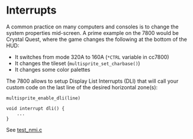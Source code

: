 # Interrupts

A common practice on many computers and consoles is to change the system properties mid-screen. A prime example on the 7800 would be Crystal Quest, where the game changes the following at the bottom of the HUD:

- It switches from mode 320A to 160A (`*CTRL` variable in cc7800)
- It changes the tileset (`multisprite_set_charbase()`)
- It changes some color palettes

The 7800 allows to setup Display List Interrupts (DLI) that will call your custom code on the last line of the desired horizontal zone(s):

```
multisprite_enable_dli(line)

void interrupt dli() {
    ...
}
```

See [test_nmi.c](../../examples/test_nmi.c)
